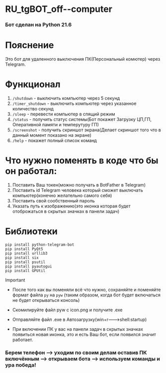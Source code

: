 # RU_tgBOT_off--сomputer

### Бот сделан на Python 21.6


# Пояснение

Это бот для удаленного выключения ПК(Персональный комютер) через Telegram.

# Функционал

1. `/shutdown` - выключить компьютер через 5 секунд
2. `/timer_shutdown` - выключить компьютер через указанное количество секунд
3. `/sleep` - перевести компьютер в спящий режим
4. `/status` - получить статус системы(Бот покажет Загрузку ЦП,ГП, Оперативной памяти и темперутуру ГП)
5. `/screenshot` - получить скриншот экрана(Делает скриншот того что в данный момент показано на экране)
6. `/help` - покажет полный список команд


# Что нужно поменять в коде что бы он работал:

1. Поставить Ваш токен(можно получать в BotFather в Telegram)
2. Поставить id Telegram человека который сможет выключать компьютер(конечно желательно самого себя)
3. Поставить свой сообственный пароль
4. Указать путь к изображению(это иконка которая будет отоброжаться в скрытых значках в панели задач)

# Библиотеки
```
pip install python-telegram-bot
pip install PyQt5
pip install urllib3
pip install six
pip install psutil
pip install pyautogui
pip install GPUtil
```

> [!IMPORTANT]
> - После того как вы поменяли всё что нужно, сохраняйте и поменяйте формат файла `py` на `pyw` (таким образом, когда бот будет включаться не будет открываться консоль)
> 
> - Скомилируйте файл pyw с icon.png  и получите .exe
> 
> - Отправляйте файл .exe в Автозагрузку(win+r--->shell:startup)
> 
> - При включении ПК у вас на панели задач в скрытых значках появиться новая иконка, это и есть Ваш бот, если появился значит работает.

### Берем телефон --> уходим по своим делам оставив ПК включённым --> открываем бота --> используем команды и ура победа!


